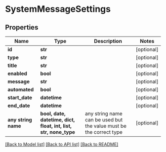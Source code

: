 # SystemMessageSettings


## Properties
Name | Type | Description | Notes
------------ | ------------- | ------------- | -------------
**id** | **str** |  | [optional] 
**type** | **str** |  | [optional] 
**title** | **str** |  | [optional] 
**enabled** | **bool** |  | [optional] 
**message** | **str** |  | [optional] 
**automated** | **bool** |  | [optional] 
**start_date** | **datetime** |  | [optional] 
**end_date** | **datetime** |  | [optional] 
**any string name** | **bool, date, datetime, dict, float, int, list, str, none_type** | any string name can be used but the value must be the correct type | [optional]

[[Back to Model list]](../README.md#documentation-for-models) [[Back to API list]](../README.md#documentation-for-api-endpoints) [[Back to README]](../README.md)


